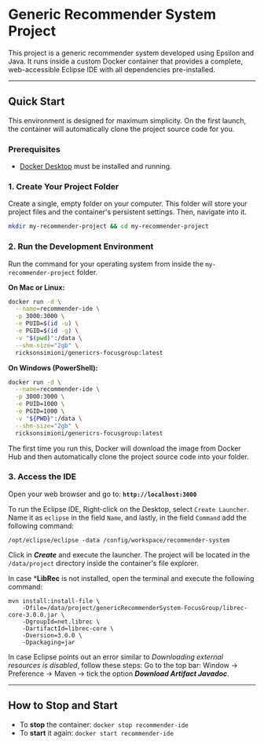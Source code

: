 # Generic Recommender System Project

This project is a generic recommender system developed using Epsilon and Java. It runs inside a custom Docker container that provides a complete, web-accessible Eclipse IDE with all dependencies pre-installed.

-----

## Quick Start

This environment is designed for maximum simplicity. On the first launch, the container will automatically clone the project source code for you.

### **Prerequisites**

  * [Docker Desktop](https://www.docker.com/products/docker-desktop/) must be installed and running.

### **1. Create Your Project Folder**

Create a single, empty folder on your computer. This folder will store your project files and the container's persistent settings. Then, navigate into it.

```bash
mkdir my-recommender-project && cd my-recommender-project
```

### **2. Run the Development Environment**

Run the command for your operating system from inside the `my-recommender-project` folder.

**On Mac or Linux:**

```bash
docker run -d \
  --name=recommender-ide \
  -p 3000:3000 \
  -e PUID=$(id -u) \
  -e PGID=$(id -g) \
  -v "$(pwd)":/data \
  --shm-size="2gb" \
  ricksonsimioni/genericrs-focusgroup:latest
```

**On Windows (PowerShell):**

```bash
docker run -d \
  --name=recommender-ide \
  -p 3000:3000 \
  -e PUID=1000 \
  -e PGID=1000 \
  -v "${PWD}":/data \
  --shm-size="2gb" \
  ricksonsimioni/genericrs-focusgroup:latest
```

The first time you run this, Docker will download the image from Docker Hub and then automatically clone the project source code into your folder.

### **3. Access the IDE**

Open your web browser and go to:
**`http://localhost:3000`**

To run the Eclipse IDE, Right-click on the Desktop, select ```Create Launcher```.
Name it as ```eclipse``` in the field ```Name```, and lastly, in the field ```Command``` add the following command:
```
/opt/eclipse/eclipse -data /config/workspace/recommender-system
```

Click in ***Create*** and execute the launcher. The project will be located in the `/data/project` directory inside the container's file explorer.

In case ***LibRec** is not installed, open the terminal and execute the following command:

```
mvn install:install-file \
    -Dfile=/data/project/genericRecommenderSystem-FocusGroup/librec-core-3.0.0.jar \
    -DgroupId=net.librec \
    -DartifactId=librec-core \
    -Dversion=3.0.0 \
    -Dpackaging=jar
```

In case Eclipse points out an error similar to _Downloading external resources is disabled_, follow these steps:
Go to the top bar: Window -> Preference -> Maven -> tick the option ***Download Artifact Javadoc***.

-----

## How to Stop and Start

  * To **stop** the container: `docker stop recommender-ide`
  * To **start** it again: `docker start recommender-ide`
